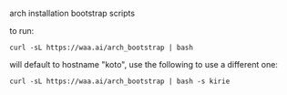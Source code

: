arch installation bootstrap scripts

to run:

    curl -sL https://waa.ai/arch_bootstrap | bash

will default to hostname "koto", use the following to use a different one:

    curl -sL https://waa.ai/arch_bootstrap | bash -s kirie
